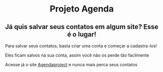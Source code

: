 <h1 align="center">Projeto Agenda</h1>
<h2 align="center">Já quis salvar seus contatos em algum site? Esse é o lugar!</h2>
<p>Para salvar seus contatos, basta criar uma conta e começar a cadastra-los!</p>
<p>Eles ficam salvos na sua conta, assim você não os perde tão facilmente</p>


<p>Acesse já o site <a href="agendaproject.vercel.app" target="_blank">Agendaproject</a> e nunca mais perca seus contatos</p>
